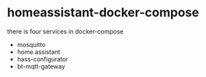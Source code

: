 # homeassistant-docker-compose

there is four services in docker-compose
* mosquitto
* home assistant
* hass-configurator
* bt-mqtt-gateway
